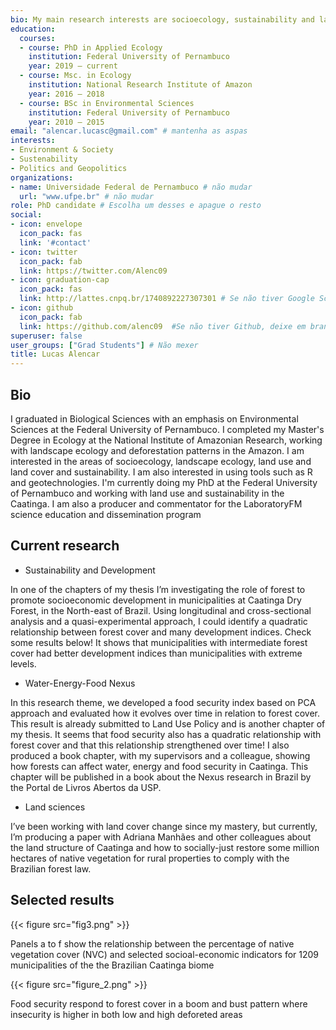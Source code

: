 ```yaml
---
bio: My main research interests are socioecology, sustainability and land use change
education:
  courses:
  - course: PhD in Applied Ecology 
    institution: Federal University of Pernambuco 
    year: 2019 – current
  - course: Msc. in Ecology
    institution: National Research Institute of Amazon
    year: 2016 – 2018
  - course: BSc in Environmental Sciences
    institution: Federal University of Pernambuco
    year: 2010 – 2015
email: "alencar.lucasc@gmail.com" # mantenha as aspas
interests:
- Environment & Society
- Sustenability
- Politics and Geopolitics
organizations:
- name: Universidade Federal de Pernambuco # não mudar
  url: "www.ufpe.br" # não mudar
role: PhD candidate # Escolha um desses e apague o resto
social:
- icon: envelope
  icon_pack: fas
  link: '#contact'
- icon: twitter
  icon_pack: fab
  link: https://twitter.com/Alenc09
- icon: graduation-cap
  icon_pack: fas
  link: http://lattes.cnpq.br/1740892227307301 # Se não tiver Google Scholar, bote o lattes ou ORCID ou o que quiser
- icon: github
  icon_pack: fab
  link: https://github.com/alenc09  #Se não tiver Github, deixe em branco
superuser: false
user_groups: ["Grad Students"] # Não mexer
title: Lucas Alencar
---
```


## Bio

I graduated in Biological Sciences with an emphasis on Environmental Sciences at the Federal University of Pernambuco. I completed my Master's Degree in Ecology at the National Institute of Amazonian Research, working with landscape ecology and deforestation patterns in the Amazon. I am interested in the areas of socioecology, landscape ecology, land use and land cover and sustainability. I am also interested in using tools such as R and geotechnologies. I'm currently doing my PhD at the Federal University of Pernambuco and working with land use and sustainability in the Caatinga. I am also a producer and commentator for the LaboratoryFM science education and dissemination program 

## Current research
- Sustainability and Development

In one of the chapters of my thesis I’m investigating the role of forest to promote socioeconomic development in municipalities at Caatinga Dry Forest, in the North-east of Brazil. Using longitudinal and cross-sectional analysis and a quasi-experimental approach, I could identify a quadratic relationship between forest cover and many development indices. Check some results below! It shows that municipalities with intermediate forest cover had better development indices than municipalities with extreme levels.

- Water-Energy-Food Nexus

In this research theme, we developed a food security index based on PCA approach and evaluated how it evolves over time in relation to forest cover. This result is already submitted to Land Use Policy and is another chapter of my thesis. It seems that food security also has a quadratic relationship with forest cover and that this relationship strengthened over time! I also produced a book chapter, with my supervisors and a colleague, showing how forests can affect water, energy and food security in Caatinga. This chapter will be published in a book about the Nexus research in Brazil by the Portal de Livros Abertos da USP.

- Land sciences

I’ve been working with land cover change since my mastery, but currently, I’m producing a paper with Adriana Manhães and other colleagues about the land structure of Caatinga and how to socially-just restore some million hectares of native vegetation for rural properties to comply with the Brazilian forest law.

## Selected results

{{< figure src="fig3.png" >}} 

Panels a to f show the relationship between the percentage of native vegetation cover (NVC) and selected socioal-economic indicators for 1209 municipalities of the the Brazilian Caatinga biome

{{< figure src="figure_2.png" >}}

Food security respond to forest cover in a boom and bust pattern where insecurity is higher in both low and high deforeted areas


